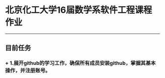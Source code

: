 # **北京化工大学16届数学系软件工程课程作业**  
--------  
## 目前任务  
### + 1.展开github的学习工作，确保所有成员安装github，掌握其基本操作，并注册账号。

